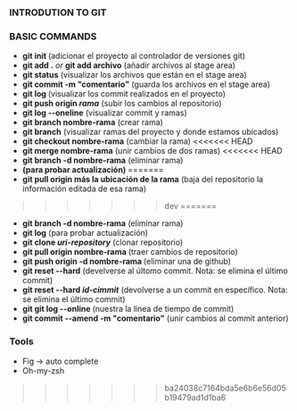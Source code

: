 ### INTRODUTION TO GIT 

### BASIC COMMANDS
- <strong>git init </strong> (adicionar el proyecto al controlador de versiones git)
- <strong>git add .</strong> <i>or</i> <strong>git add archivo</strong> (añadir archivos al stage area)
- <strong>git status</strong> (visualizar los archivos que están en el stage area)
- <strong>git commit -m "comentario"</strong> (guarda los archivos en el stage area)
- <strong>git log </strong> (visualizar los commit realizados en el proyecto)
- <strong>git push origin <i> rama</i></strong> (subir los cambios al repositorio)
- <strong>git log --oneline</strong> (visualizar commit y ramas)
- <strong>git branch nombre-rama</strong> (crear rama)
- <strong>git branch</strong>  (visualizar ramas del proyecto y donde estamos ubicados)
- <strong>git checkout nombre-rama</strong> (cambiar la rama)
<<<<<<< HEAD
- <strong>git merge nombre-rama</strong> (unir cambios de dos ramas)
<<<<<<< HEAD
- <strong> git branch -d nombre-rama</strong> (eliminar rama)
- <strong> (para probar actualización) </strong>
=======
- <strong>git pull origin más la ubicación de la rama</strong> (baja del repositorio la información editada de esa rama)
>>>>>>> dev
=======
- <strong>git branch -d nombre-rama</strong> (eliminar rama)
- <strong>git log</strong> (para probar actualización) 
- <strong>git clone <i>uri-repository</i></strong> (clonar repositorio)
- <strong>git pull origin nombre-rama </strong> (traer cambios de repositorio)
- <strong>git push origin -d nombre-rama </strong> (eliminar una de github)
- <strong>git reset --hard</strong> (develverse al últomo commit. Nota: se elimina el último commit)
- <strong>git reset --hard <i>id-cimmit</i></strong> (devolverse a un commit en específico. Nota: se elimina el último commit)
- <strong>git git log --online </strong> (nuestra la línea de tiempo de commit)
- <strong>git commit --amend -m "comentario"</strong> (unir cambios al commit anterior)

### Tools
- Fig -> auto complete
- Oh-my-zsh
 
>>>>>>> ba24038c7164bda5e6b6e56d05b19479ad1d1ba6
